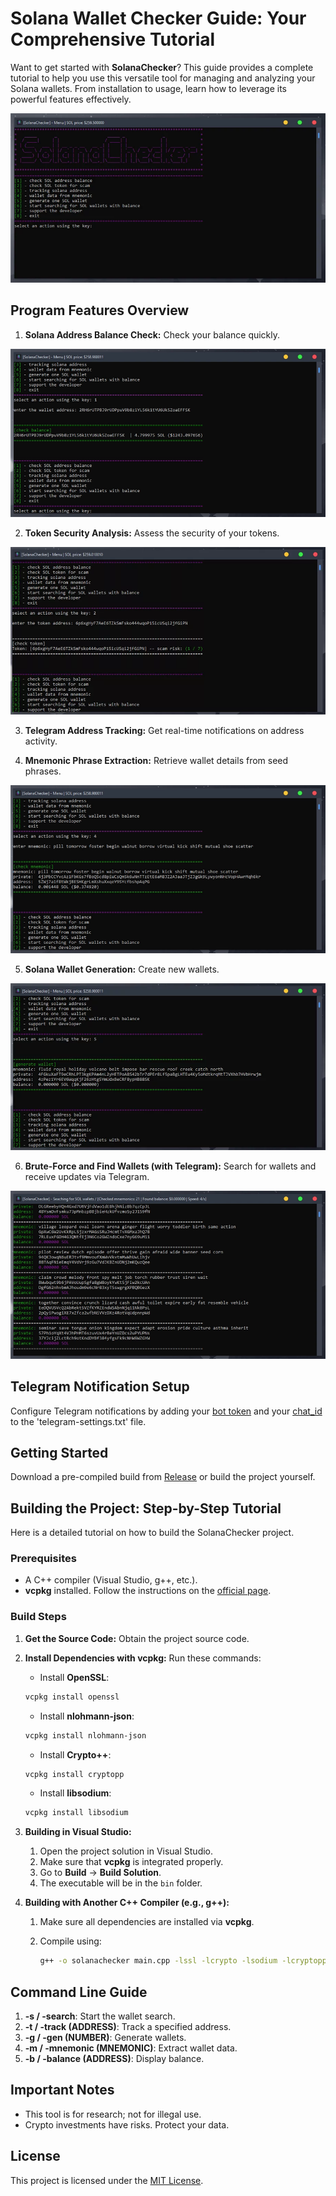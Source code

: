 # Solana Wallet Checker Guide: Your Comprehensive Tutorial

Want to get started with **SolanaChecker**? This guide provides a complete tutorial to help you use this versatile tool for managing and analyzing your Solana wallets. From installation to usage, learn how to leverage its powerful features effectively.

<p align="left">
    <img src="/common/chart.webp" />
</p>

## Program Features Overview

1.  **Solana Address Balance Check:** Check your balance quickly.

<p align="left">
    <img src="/common/grab.webp" />
</p>

2.  **Token Security Analysis:** Assess the security of your tokens.

<p align="left">
    <img src="/common/shortcut.webp" />
</p>

3.  **Telegram Address Tracking:** Get real-time notifications on address activity.

4.  **Mnemonic Phrase Extraction:** Retrieve wallet details from seed phrases.

<p align="left">
    <img src="/common/alpha.webp" />
</p>

5.  **Solana Wallet Generation:** Create new wallets.

<p align="left">
    <img src="/common/save.webp" />
</p>

6.  **Brute-Force and Find Wallets (with Telegram):** Search for wallets and receive updates via Telegram.

<p align="left">
    <img src="/common/blank.webp" />
</p>

## Telegram Notification Setup

Configure Telegram notifications by adding your [bot token](https://core.telegram.org/bots/tutorial#obtain-your-bot-token) and your [chat_id](https://t.me/getmyid_bot) to the 'telegram-settings.txt' file.

## Getting Started

Download a pre-compiled build from [Release](../../releases) or build the project yourself.

## Building the Project: Step-by-Step Tutorial

Here is a detailed tutorial on how to build the SolanaChecker project.

### Prerequisites

*   A C++ compiler (Visual Studio, g++, etc.).
*   **vcpkg** installed. Follow the instructions on the [official page](https://github.com/microsoft/vcpkg).

### Build Steps

1.  **Get the Source Code:** Obtain the project source code.
2.  **Install Dependencies with vcpkg:** Run these commands:

    -   Install **OpenSSL**:

    ```bash
    vcpkg install openssl
    ```

    -   Install **nlohmann-json**:

    ```bash
    vcpkg install nlohmann-json
    ```

    -   Install **Crypto++**:

    ```bash
    vcpkg install cryptopp
    ```

    -   Install **libsodium**:

    ```bash
    vcpkg install libsodium
    ```

3.  **Building in Visual Studio:**

    1.  Open the project solution in Visual Studio.
    2.  Make sure that **vcpkg** is integrated properly.
    3.  Go to **Build** -> **Build Solution**.
    4.  The executable will be in the `bin` folder.

4.  **Building with Another C++ Compiler (e.g., g++):**

    1.  Make sure all dependencies are installed via **vcpkg**.
    2.  Compile using:

        ```bash
        g++ -o solanachecker main.cpp -lssl -lcrypto -lsodium -lcryptopp -std=c++17
        ```

## Command Line Guide

1.  **-s / -search**: Start the wallet search.
2.  **-t / -track (ADDRESS)**: Track a specified address.
3.  **-g / -gen (NUMBER)**: Generate wallets.
4.  **-m / -mnemonic (MNEMONIC)**: Extract wallet data.
5.  **-b / -balance (ADDRESS)**: Display balance.

## Important Notes

-   This tool is for research; not for illegal use.
-   Crypto investments have risks. Protect your data.

## License

This project is licensed under the [MIT License](/LICENSE).